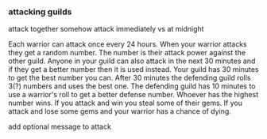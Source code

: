 ### attacking guilds

attack together somehow
attack immediately vs at midnight

Each warrior can attack once every 24 hours.  When your warrior attacks they get a random number.  The number is their attack power against the other guild.  Anyone in your guild can also attack in the next 30 minutes and if they get a better number then it is used instead.  Your guild has 30 minutes to get the best number you can.  After 30 minutes the defending guild rolls 3(?) numbers and uses the best one. The defending guild has 10 minutes to use a warrior's roll to get a better defense number.  Whoever has the highest number wins.  If you attack and win you steal some of their gems.  If you attack and lose some gems and your warrior has a chance of dying.

add optional message to attack 
